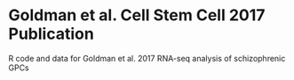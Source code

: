 # Goldman et al. Cell Stem Cell 2017 Publication
R code and data for Goldman et al. 2017 RNA-seq analysis of schizophrenic GPCs
